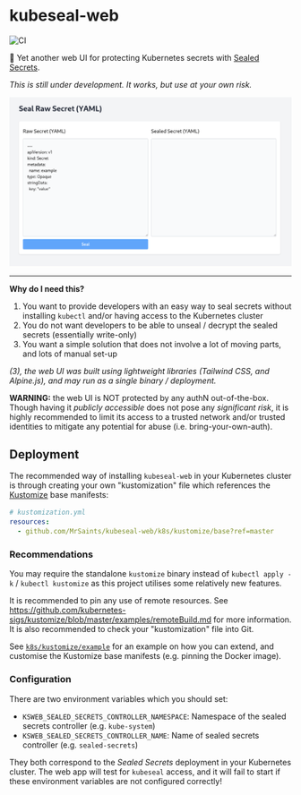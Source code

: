 # kubeseal-web

![CI](https://github.com/MrSaints/kubeseal-web/workflows/CI/badge.svg)


🔐 Yet another web UI for protecting Kubernetes secrets with [Sealed Secrets](https://github.com/bitnami-labs/sealed-secrets).

_This is still under development. It works, but use at your own risk._

![Kubeseal Web UI](screenshot.png "Kubeseal Web UI")

---

**Why do I need this?**

1. You want to provide developers with an easy way to seal secrets without installing `kubectl` and/or having access to the Kubernetes cluster
2. You do not want developers to be able to unseal / decrypt the sealed secrets (essentially write-only)
3. You want a simple solution that does not involve a lot of moving parts, and lots of manual set-up

_(3), the web UI was built using lightweight libraries (Tailwind CSS, and Alpine.js), and may run as a single binary / deployment._

**WARNING:** the web UI is NOT protected by any authN out-of-the-box. Though having it _publicly accessible_ does not pose any _significant risk_, it is highly recommended to limit its access to a trusted network and/or trusted identities to mitigate any potential for abuse (i.e. bring-your-own-auth).


## Deployment

The recommended way of installing `kubeseal-web` in your Kubernetes cluster is through creating your own "kustomization" file which references the [Kustomize](https://kustomize.io/) base manifests:

```yml
# kustomization.yml
resources:
  - github.com/MrSaints/kubeseal-web/k8s/kustomize/base?ref=master
```

### Recommendations

You may require the standalone `kustomize` binary instead of `kubectl apply -k` / `kubectl kustomize` as this project utilises some relatively new features.

It is recommended to pin any use of remote resources. See https://github.com/kubernetes-sigs/kustomize/blob/master/examples/remoteBuild.md for more information. It is also recommended to check your "kustomization" file into Git.

See [`k8s/kustomize/example`](k8s/kustomize/example) for an example on how you can extend, and customise the Kustomize base manifests (e.g. pinning the Docker image).

### Configuration

There are two environment variables which you should set:

- `KSWEB_SEALED_SECRETS_CONTROLLER_NAMESPACE`: Namespace of the sealed secrets controller (e.g. `kube-system`)
- `KSWEB_SEALED_SECRETS_CONTROLLER_NAME`: Name of sealed secrets controller (e.g. `sealed-secrets`)

They both correspond to the _Sealed Secrets_ deployment in your Kubernetes cluster. The web app will test for `kubeseal` access, and it will fail to start if these environment variables are not configured correctly!
